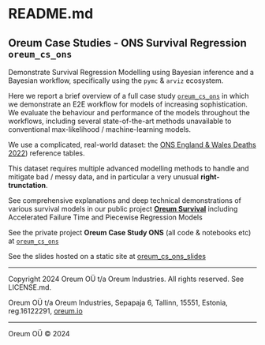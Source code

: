 # README.md

## Oreum Case Studies - ONS Survival Regression `oreum_cs_ons`

Demonstrate Survival Regression Modelling using Bayesian inference and a
Bayesian workflow, specifically using the `pymc` & `arviz` ecosystem.

Here we report a brief overview of a full case study
[`oreum_cs_ons`](https://github.com/oreum-industries/oreum_cs_ons) 
in which we demonstrate an E2E workflow for models of increasing sophistication. 
We evaluate the behaviour and performance of the models throughout the workflows,
including several state-of-the-art methods unavailable to conventional 
max-likelihood / machine-learning models.

We use a complicated, real-world dataset: the
[ONS England & Wales Deaths 2022](https://www.ons.gov.uk/peoplepopulationandcommunity/birthsdeathsandmarriages/deaths/datasets/deathsregisteredinenglandandwalesseriesdrreferencetables))
reference tables.

This dataset requires multiple advanced modelling methods to handle and mitigate
bad / messy data, and in particular a very unusual **right-trunctation**.

See comprehensive explanations and deep technical demonstrations of various
survival models in our public project
[**Oreum Survival**](https://github.com/oreum-industries/oreum_survival)
including Accelerated Failure Time and Piecewise Regression Models

See the private project **Oreum Case Study ONS** (all code & notebooks etc) at 
[`oreum_cs_ons`](https://github.com/oreum-industries/oreum_cs_ons)

See the slides hosted on a static site at 
[oreum_cs_ons_slides](https://oreum-industries.github.io/oreum_cs_ons_slides/)

---

Copyright 2024 Oreum OÜ t/a Oreum Industries. All rights reserved.
See LICENSE.md.

Oreum OÜ t/a Oreum Industries, Sepapaja 6, Tallinn, 15551, Estonia,
reg.16122291, [oreum.io](https://oreum.io)

---
Oreum OÜ &copy; 2024
